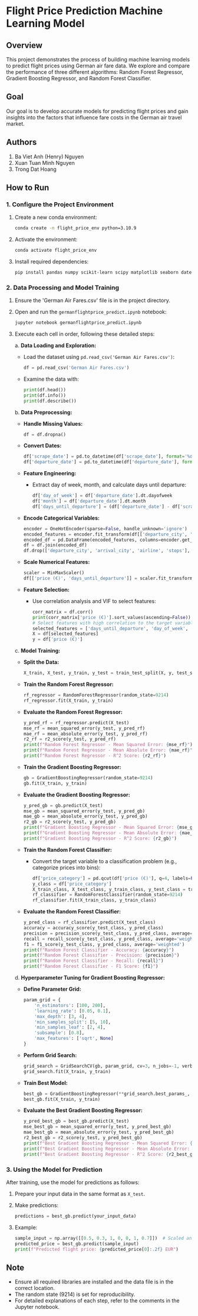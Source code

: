 # Flight Price Prediction Machine Learning Model

## Overview

This project demonstrates the process of building machine learning models to predict flight prices using German air fare data. We explore and compare the performance of three different algorithms: Random Forest Regressor, Gradient Boosting Regressor, and Random Forest Classifier.

## Goal

Our goal is to develop accurate models for predicting flight prices and gain insights into the factors that influence fare costs in the German air travel market.

## Authors

1. Ba Viet Anh (Henry) Nguyen
2. Xuan Tuan Minh Nguyen
3. Trong Dat Hoang

## How to Run

### 1. Configure the Project Environment

1. Create a new conda environment:

   ```bash
   conda create -n flight_price_env python=3.10.9
   ```

2. Activate the environment:

   ```bash
   conda activate flight_price_env
   ```

3. Install required dependencies:
   ```bash
   pip install pandas numpy scikit-learn scipy matplotlib seaborn datetime scikit-optimize statsmodels mlxtend
   ```

### 2. Data Processing and Model Training

1. Ensure the 'German Air Fares.csv' file is in the project directory.

2. Open and run the `germanflightprice_predict.ipynb` notebook:

   ```bash
   jupyter notebook germanflightprice_predict.ipynb
   ```

3. Execute each cell in order, following these detailed steps:

   a. **Data Loading and Exploration:**

   - Load the dataset using `pd.read_csv('German Air Fares.csv')`:
     ```python
     df = pd.read_csv('German Air Fares.csv')
     ```
   - Examine the data with:
     ```python
     print(df.head())
     print(df.info())
     print(df.describe())
     ```

   b. **Data Preprocessing:**

   - **Handle Missing Values:**

     ```python
     df = df.dropna()
     ```

   - **Convert Dates:**

     ```python
     df['scrape_date'] = pd.to_datetime(df['scrape_date'], format='%d.%m.%Y')
     df['departure_date'] = pd.to_datetime(df['departure_date'], format='%d.%m.%Y')
     ```

   - **Feature Engineering:**

     - Extract day of week, month, and calculate days until departure:
       ```python
       df['day_of_week'] = df['departure_date'].dt.dayofweek
       df['month'] = df['departure_date'].dt.month
       df['days_until_departure'] = (df['departure_date'] - df['scrape_date']).dt.days
       ```

   - **Encode Categorical Variables:**

     ```python
     encoder = OneHotEncoder(sparse=False, handle_unknown='ignore')
     encoded_features = encoder.fit_transform(df[['departure_city', 'arrival_city', 'airline', 'stops']])
     encoded_df = pd.DataFrame(encoded_features, columns=encoder.get_feature_names_out())
     df = df.join(encoded_df)
     df.drop(['departure_city', 'arrival_city', 'airline', 'stops'], axis=1, inplace=True)
     ```

   - **Scale Numerical Features:**

     ```python
     scaler = MinMaxScaler()
     df[['price (€)', 'days_until_departure']] = scaler.fit_transform(df[['price (€)', 'days_until_departure']])
     ```

   - **Feature Selection:**
     - Use correlation analysis and VIF to select features:
       ```python
       corr_matrix = df.corr()
       print(corr_matrix['price (€)'].sort_values(ascending=False))
       # Select features with high correlation to the target variable
       selected_features = ['days_until_departure', 'day_of_week', 'month'] + list(encoder.get_feature_names_out())
       X = df[selected_features]
       y = df['price (€)']
       ```

   c. **Model Training:**

   - **Split the Data:**

     ```python
     X_train, X_test, y_train, y_test = train_test_split(X, y, test_size=0.2, random_state=9214)
     ```

   - **Train the Random Forest Regressor:**

     ```python
     rf_regressor = RandomForestRegressor(random_state=9214)
     rf_regressor.fit(X_train, y_train)
     ```

   - **Evaluate the Random Forest Regressor:**

     ```python
     y_pred_rf = rf_regressor.predict(X_test)
     mse_rf = mean_squared_error(y_test, y_pred_rf)
     mae_rf = mean_absolute_error(y_test, y_pred_rf)
     r2_rf = r2_score(y_test, y_pred_rf)
     print(f"Random Forest Regressor - Mean Squared Error: {mse_rf}")
     print(f"Random Forest Regressor - Mean Absolute Error: {mae_rf}")
     print(f"Random Forest Regressor - R^2 Score: {r2_rf}")
     ```

   - **Train the Gradient Boosting Regressor:**

     ```python
     gb = GradientBoostingRegressor(random_state=9214)
     gb.fit(X_train, y_train)
     ```

   - **Evaluate the Gradient Boosting Regressor:**

     ```python
     y_pred_gb = gb.predict(X_test)
     mse_gb = mean_squared_error(y_test, y_pred_gb)
     mae_gb = mean_absolute_error(y_test, y_pred_gb)
     r2_gb = r2_score(y_test, y_pred_gb)
     print(f"Gradient Boosting Regressor - Mean Squared Error: {mse_gb}")
     print(f"Gradient Boosting Regressor - Mean Absolute Error: {mae_gb}")
     print(f"Gradient Boosting Regressor - R^2 Score: {r2_gb}")
     ```

   - **Train the Random Forest Classifier:**

     - Convert the target variable to a classification problem (e.g., categorize prices into bins):
       ```python
       df['price_category'] = pd.qcut(df['price (€)'], q=4, labels=False)
       y_class = df['price_category']
       X_train_class, X_test_class, y_train_class, y_test_class = train_test_split(X, y_class, test_size=0.2, random_state=9214)
       rf_classifier = RandomForestClassifier(random_state=9214)
       rf_classifier.fit(X_train_class, y_train_class)
       ```

   - **Evaluate the Random Forest Classifier:**
     ```python
     y_pred_class = rf_classifier.predict(X_test_class)
     accuracy = accuracy_score(y_test_class, y_pred_class)
     precision = precision_score(y_test_class, y_pred_class, average='weighted')
     recall = recall_score(y_test_class, y_pred_class, average='weighted')
     f1 = f1_score(y_test_class, y_pred_class, average='weighted')
     print(f"Random Forest Classifier - Accuracy: {accuracy}")
     print(f"Random Forest Classifier - Precision: {precision}")
     print(f"Random Forest Classifier - Recall: {recall}")
     print(f"Random Forest Classifier - F1 Score: {f1}")
     ```

   d. **Hyperparameter Tuning for Gradient Boosting Regressor:**

   - **Define Parameter Grid:**

     ```python
     param_grid = {
         'n_estimators': [100, 200],
         'learning_rate': [0.05, 0.1],
         'max_depth': [3, 4],
         'min_samples_split': [5, 10],
         'min_samples_leaf': [2, 4],
         'subsample': [0.8],
         'max_features': ['sqrt', None]
     }
     ```

   - **Perform Grid Search:**

     ```python
     grid_search = GridSearchCV(gb, param_grid, cv=3, n_jobs=-1, verbose=2, scoring='neg_mean_squared_error')
     grid_search.fit(X_train, y_train)
     ```

   - **Train Best Model:**

     ```python
     best_gb = GradientBoostingRegressor(**grid_search.best_params_, random_state=9214)
     best_gb.fit(X_train, y_train)
     ```

   - **Evaluate the Best Gradient Boosting Regressor:**
     ```python
     y_pred_best_gb = best_gb.predict(X_test)
     mse_best_gb = mean_squared_error(y_test, y_pred_best_gb)
     mae_best_gb = mean_absolute_error(y_test, y_pred_best_gb)
     r2_best_gb = r2_score(y_test, y_pred_best_gb)
     print(f"Best Gradient Boosting Regressor - Mean Squared Error: {mse_best_gb}")
     print(f"Best Gradient Boosting Regressor - Mean Absolute Error: {mae_best_gb}")
     print(f"Best Gradient Boosting Regressor - R^2 Score: {r2_best_gb}")
     ```

### 3. Using the Model for Prediction

After training, use the model for predictions as follows:

1. Prepare your input data in the same format as `X_test`.

2. Make predictions:

   ```python
   predictions = best_gb.predict(your_input_data)
   ```

3. Example:
   ```python
   sample_input = np.array([[0.5, 0.3, 1, 0, 0, 1, 0.7]])  # Scaled and encoded features
   predicted_price = best_gb.predict(sample_input)
   print(f"Predicted flight price: {predicted_price[0]:.2f} EUR")
   ```

## Note

- Ensure all required libraries are installed and the data file is in the correct location.
- The random state (9214) is set for reproducibility.
- For detailed explanations of each step, refer to the comments in the Jupyter notebook.
